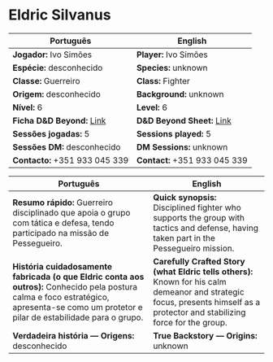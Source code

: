 # Eldric Silvanus



| Português                                                                    | English                                                                      |
| ---------------------------------------------------------------------------- | ---------------------------------------------------------------------------- |
| **Jogador:** Ivo Simões                                                      | **Player:** Ivo Simões                                                       |
| **Espécie:** desconhecido                                                    | **Species:** unknown                                                         |
| **Classe:** Guerreiro                                                        | **Class:** Fighter                                                           |
| **Origem:** desconhecido                                                     | **Background:** unknown                                                      |
| **Nível:** 6                                                                 | **Level:** 6                                                                 |
| **Ficha D&D Beyond:** [Link](https://www.dndbeyond.com/characters/142689215) | **D&D Beyond Sheet:** [Link](https://www.dndbeyond.com/characters/142689215) |
| **Sessões jogadas:** 5                                                       | **Sessions played:** 5                                                       |
| **Sessões DM:** desconhecido                                                 | **DM Sessions:** unknown                                                     |
| **Contacto:** +351 933 045 339                                               | **Contact:** +351 933 045 339                                                |

| Português | English |
|-----------|---------|
| **Resumo rápido:** Guerreiro disciplinado que apoia o grupo com tática e defesa, tendo participado na missão de Pessegueiro. | **Quick synopsis:** Disciplined fighter who supports the group with tactics and defense, having taken part in the Pessegueiro mission. |
| **História cuidadosamente fabricada (o que Eldric conta aos outros):** Conhecido pela postura calma e foco estratégico, apresenta-se como um protetor e pilar de estabilidade para o grupo. | **Carefully Crafted Story (what Eldric tells others):** Known for his calm demeanor and strategic focus, presents himself as a protector and stabilizing force for the group. |
| **Verdadeira história — Origens:** desconhecido | **True Backstory — Origins:** unknown |

